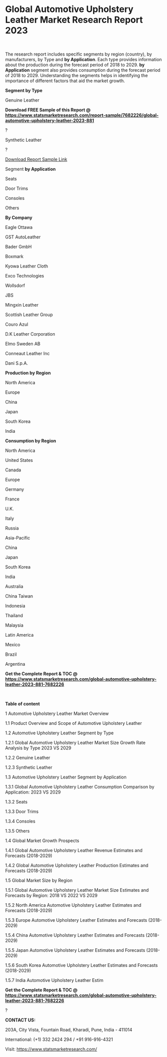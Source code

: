 <h1>Global Automotive Upholstery Leather Market Research Report 2023</h1><br/><p>The research report includes specific segments by region (country), by manufacturers, by Type and <strong>by Application</strong>. Each type provides information about the production during the forecast period of 2018 to 2029. <strong>by Application</strong> segment also provides consumption during the forecast period of 2018 to 2029. Understanding the segments helps in identifying the importance of different factors that aid the market growth.</p>
 
 
 
 <p><strong>Segment by Type</strong></p>
 
 
 
 <p>Genuine Leather</p>
 
 
 
 <div><b>Download FREE Sample of this Report @ <a href="https://www.statsmarketresearch.com/download-free-sample/7682226/global-automotive-upholstery-leather-2023-881">https://www.statsmarketresearch.com/report-sample/7682226/global-automotive-upholstery-leather-2023-881</a></b></div>
 
 
 
 <p>? </p>
 
 
 
 <p>Synthetic Leather</p>
 
 
 
 <p>? </p>
 
 
 
 <p><a href="https://www.statsmarketresearch.com/download-free-sample/7682226/global-automotive-upholstery-leather-2023-881">Download Report Sample Link</a></p>
 
 
 
 <p>Segment <strong>by Application</strong></p>
 
 
 
 <p>Seats</p>
 
 
 
 <p>Door Trims</p>
 
 
 
 <p>Consoles</p>
 
 
 
 <p>Others</p>
 
 
 
 <p><strong>By Company</strong></p>
 
 
 
 <p>Eagle Ottawa</p>
 
 
 
 <p>GST AutoLeather</p>
 
 
 
 <p>Bader GmbH</p>
 
 
 
 <p>Boxmark</p>
 
 
 
 <p>Kyowa Leather Cloth</p>
 
 
 
 <p>Exco Technologies</p>
 
 
 
 <p>Wollsdorf</p>
 
 
 
 <p>JBS</p>
 
 
 
 <p>Mingxin Leather</p>
 
 
 
 <p>Scottish Leather Group</p>
 
 
 
 <p>Couro Azul</p>
 
 
 
 <p>D.K Leather Corporation</p>
 
 
 
 <p>Elmo Sweden AB</p>
 
 
 
 <p>Conneaut Leather Inc</p>
 
 
 
 <p>Dani S.p.A.</p>
 
 
 
 <p><strong>Production by Region</strong></p>
 
 
 
 <p>North America</p>
 
 
 
 <p>Europe</p>
 
 
 
 <p>China</p>
 
 
 
 <p>Japan</p>
 
 
 
 <p>South Korea</p>
 
 
 
 <p>India</p>
 
 
 
 <p><strong>Consumption by Region</strong></p>
 
 
 
 <p>North America</p>
 
 
 
 <p>United States</p>
 
 
 
 <p>Canada</p>
 
 
 
 <p>Europe</p>
 
 
 
 <p>Germany</p>
 
 
 
 <p>France</p>
 
 
 
 <p>U.K.</p>
 
 
 
 <p>Italy</p>
 
 
 
 <p>Russia</p>
 
 
 
 <p>Asia-Pacific</p>
 
 
 
 <p>China</p>
 
 
 
 <p>Japan</p>
 
 
 
 <p>South Korea</p>
 
 
 
 <p>India</p>
 
 
 
 <p>Australia</p>
 
 
 
 <p>China Taiwan</p>
 
 
 
 <p>Indonesia</p>
 
 
 
 <p>Thailand</p>
 
 
 
 <p>Malaysia</p>
 
 
 
 <p>Latin America</p>
 
 
 
 <p>Mexico</p>
 
 
 
 <p>Brazil</p>
 
 
 
 <p>Argentina</p>
 
 
 
 <div><b>Get the Complete Report & TOC @ <a href="https://www.statsmarketresearch.com/global-automotive-upholstery-leather-2023-881-7682226">https://www.statsmarketresearch.com/global-automotive-upholstery-leather-2023-881-7682226</a></b></div>
 
 
 
 <p><br />
 
 <b>Table of content</b></p>
 
 
 
 <p>1 Automotive Upholstery Leather Market Overview<br />
 
 1.1 Product Overview and Scope of Automotive Upholstery Leather<br />
 
 1.2 Automotive Upholstery Leather Segment by Type<br />
 
 1.2.1 Global Automotive Upholstery Leather Market Size Growth Rate Analysis by Type 2023 VS 2029<br />
 
 1.2.2 Genuine Leather<br />
 
 1.2.3 Synthetic Leather<br />
 
 1.3 Automotive Upholstery Leather Segment by Application<br />
 
 1.3.1 Global Automotive Upholstery Leather Consumption Comparison by Application: 2023 VS 2029<br />
 
 1.3.2 Seats<br />
 
 1.3.3 Door Trims<br />
 
 1.3.4 Consoles<br />
 
 1.3.5 Others<br />
 
 1.4 Global Market Growth Prospects<br />
 
 1.4.1 Global Automotive Upholstery Leather Revenue Estimates and Forecasts (2018-2029)<br />
 
 1.4.2 Global Automotive Upholstery Leather Production Estimates and Forecasts (2018-2029)<br />
 
 1.5 Global Market Size by Region<br />
 
 1.5.1 Global Automotive Upholstery Leather Market Size Estimates and Forecasts by Region: 2018 VS 2022 VS 2029<br />
 
 1.5.2 North America Automotive Upholstery Leather Estimates and Forecasts (2018-2029)<br />
 
 1.5.3 Europe Automotive Upholstery Leather Estimates and Forecasts (2018-2029)<br />
 
 1.5.4 China Automotive Upholstery Leather Estimates and Forecasts (2018-2029)<br />
 
 1.5.5 Japan Automotive Upholstery Leather Estimates and Forecasts (2018-2029)<br />
 
 1.5.6 South Korea Automotive Upholstery Leather Estimates and Forecasts (2018-2029)<br />
 
 1.5.7 India Automotive Upholstery Leather Estim</p>
 
 
 
 <div><b>Get the Complete Report & TOC @ <a href="https://www.statsmarketresearch.com/global-automotive-upholstery-leather-2023-881-7682226">https://www.statsmarketresearch.com/global-automotive-upholstery-leather-2023-881-7682226</a></b></div>
 
 
 
 <p>? </p>
 
 
 
 <p><b>CONTACT US:</b><br />
 
 203A, City Vista, Fountain Road, Kharadi, Pune, India - 411014<br />
 
 International: (+1) 332 2424 294 / +91 916-916-4321<br />
 
 Visit: <a href="https://www.statsmarketresearch.com/">https://www.statsmarketresearch.com/</a></p>